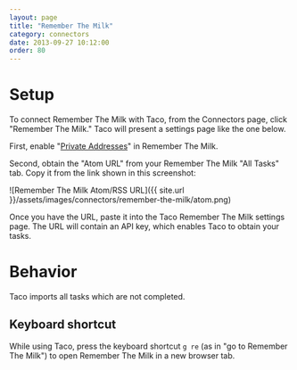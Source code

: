```yaml
---
layout: page
title: "Remember The Milk"
category: connectors
date: 2013-09-27 10:12:00
order: 80
---
```


# Setup

To connect Remember The Milk with Taco, from the Connectors page, click
"Remember The Milk." Taco will present a settings page like the one
below.

First, enable "[Private Addresses](http://www.rememberthemilk.com/help/?ctx=feeds.rss.privateaddress)" 
in Remember The Milk.

Second, obtain the "Atom URL" from your Remember The Milk "All Tasks"
tab. Copy it from the link shown in this screenshot:

![Remember The Milk Atom/RSS URL]({{ site.url }}/assets/images/connectors/remember-the-milk/atom.png)

Once you have the URL, paste it into the Taco Remember The Milk settings
page. The URL will contain an API key, which enables Taco to obtain your
tasks.


# Behavior

Taco imports all tasks which are not completed.

## Keyboard shortcut

While using Taco, press the keyboard shortcut `g re` (as in "go to
Remember The Milk") to open Remember The Milk in a new browser tab.
